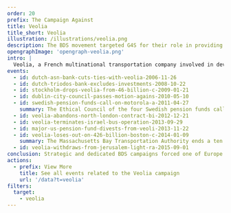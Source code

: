 ```yaml
---
order: 20
prefix: The Campaign Against
title: Veolia
title_short: Veolia
illustration: /illustrations/veolia.png
description: The BDS movement targeted G4S for their role in providing services to Israeli prisons, police, the military, and illegal settlements.
opengraphImage: 'opengraph-veolia.png'
intro: |
  Veolia, a French multinational transportation company involved in developing infrastructure to expand illegal Israeli settlements, completely exited the Israeli market after almost a decade of BDS campaigns cost the company an estimated $21 billion in contracts.
events:
  - id: dutch-asn-bank-cuts-ties-with-veolia-2006-11-26
  - id: dutch-triodos-bank-excludes-investments-2008-10-22
  - id: stockholm-drops-veolia-from-46-billion-c-2009-01-21
  - id: dublin-city-council-passes-motion-agains-2010-05-10
  - id: swedish-pension-funds-call-on-motorola-a-2011-04-27
    summary: The Ethical Council of the four Swedish pension funds call on Veolia to withdraw from the Jerusalem light rail project. Veolia continues to lose billions of dollars in contracts in the United Kingdom throughout 2011.
  - id: veolia-abandons-north-london-contract-bi-2012-12-21
  - id: veolia-terminates-israel-bus-operation-2013-09-29
  - id: major-us-pension-fund-divests-from-veoli-2013-11-22
  - id: veolia-loses-out-on-426-billion-boston-c-2014-01-09
    summary: The Massachusetts Bay Transportation Authority ends a ten year partnership with Veolia, choosing another company for a $4.26 billion deal to operate and maintain its commuter rail trains.
  - id: veolia-withdraws-from-jerusalem-light-ra-2015-09-01
conclusion: Strategic and dedicated BDS campaigns forced one of Europe’s largest companies to abandon the Israeli market, building the movement’s momentum to hold other companies accountable for complicity in Israeli human rights violations.
actions:
  - prefix: View More
    title: See all events related to the Veolia campaign
    url: '/data?t=veolia'
filters:
  target:
    - veolia
---
```


